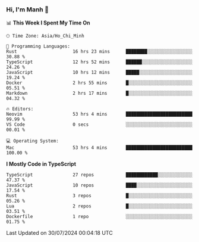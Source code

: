 ### Hi, I'm Manh 👋

<!--START_SECTION:waka-->
📊 **This Week I Spent My Time On** 

```text
🕑︎ Time Zone: Asia/Ho_Chi_Minh

💬 Programming Languages: 
Rust                     16 hrs 23 mins      ████████░░░░░░░░░░░░░░░░░   30.88 % 
TypeScript               12 hrs 52 mins      ██████░░░░░░░░░░░░░░░░░░░   24.26 % 
JavaScript               10 hrs 12 mins      █████░░░░░░░░░░░░░░░░░░░░   19.24 % 
Docker                   2 hrs 55 mins       █░░░░░░░░░░░░░░░░░░░░░░░░   05.51 % 
Markdown                 2 hrs 17 mins       █░░░░░░░░░░░░░░░░░░░░░░░░   04.32 % 

🔥 Editors: 
Neovim                   53 hrs 4 mins       █████████████████████████   99.99 % 
VS Code                  0 secs              ░░░░░░░░░░░░░░░░░░░░░░░░░   00.01 % 

💻 Operating System: 
Mac                      53 hrs 4 mins       █████████████████████████   100.00 % 
```

**I Mostly Code in TypeScript** 

```text
TypeScript               27 repos            ████████████░░░░░░░░░░░░░   47.37 % 
JavaScript               10 repos            ████░░░░░░░░░░░░░░░░░░░░░   17.54 % 
Rust                     3 repos             █░░░░░░░░░░░░░░░░░░░░░░░░   05.26 % 
Lua                      2 repos             █░░░░░░░░░░░░░░░░░░░░░░░░   03.51 % 
Dockerfile               1 repo              ░░░░░░░░░░░░░░░░░░░░░░░░░   01.75 % 
```




 Last Updated on 30/07/2024 00:04:18 UTC
<!--END_SECTION:waka-->
